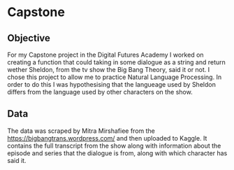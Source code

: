 # Capstone
## Objective
For my Capstone project in the Digital Futures Academy I worked on creating a function that could taking in some dialogue as a string and return wether Sheldon, from the tv show the Big Bang Theory, said it or not. I chose this project to allow me to practice Natural Language Processing. In order to do this I was hypothesising that the langueage used by Sheldon differs from the language used by other characters on the show.
## Data
The data was scraped by Mitra Mirshafiee from the https://bigbangtrans.wordpress.com/ and then uploaded to Kaggle. It contains the full transcript from the show along with information about the episode and series that the dialogue is from, along with which character has said it.

